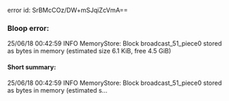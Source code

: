 error id: SrBMcCOz/DW+mSJqiZcVmA==
### Bloop error:

25/06/18 00:42:59 INFO MemoryStore: Block broadcast_51_piece0 stored as bytes in memory (estimated size 6.1 KiB, free 4.5 GiB)
#### Short summary: 

25/06/18 00:42:59 INFO MemoryStore: Block broadcast_51_piece0 stored as bytes in memory (estimated s...